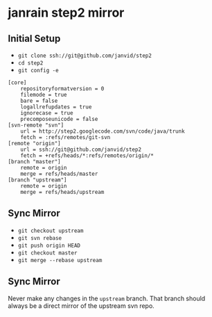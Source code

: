 janrain step2 mirror
================================================================================

Initial Setup
--------------------------------------------------------------------------------

- `git clone ssh://git@github.com/janvid/step2`
- `cd step2`
- `git config -e`

```
[core]
    repositoryformatversion = 0
    filemode = true
    bare = false
    logallrefupdates = true
    ignorecase = true
    precomposeunicode = false
[svn-remote "svn"]
    url = http://step2.googlecode.com/svn/code/java/trunk
    fetch = :refs/remotes/git-svn
[remote "origin"]
    url = ssh://git@github.com/janvid/step2
    fetch = +refs/heads/*:refs/remotes/origin/*
[branch "master"]
    remote = origin
    merge = refs/heads/master
[branch "upstream"]
    remote = origin
    merge = refs/heads/upstream
```

Sync Mirror
--------------------------------------------------------------------------------

- `git checkout upstream`
- `git svn rebase`
- `git push origin HEAD`
- `git checkout master`
- `git merge --rebase upstream`

Sync Mirror
--------------------------------------------------------------------------------

Never make any changes in the `upstream` branch. That branch should always be a
direct mirror of the upstream svn repo.